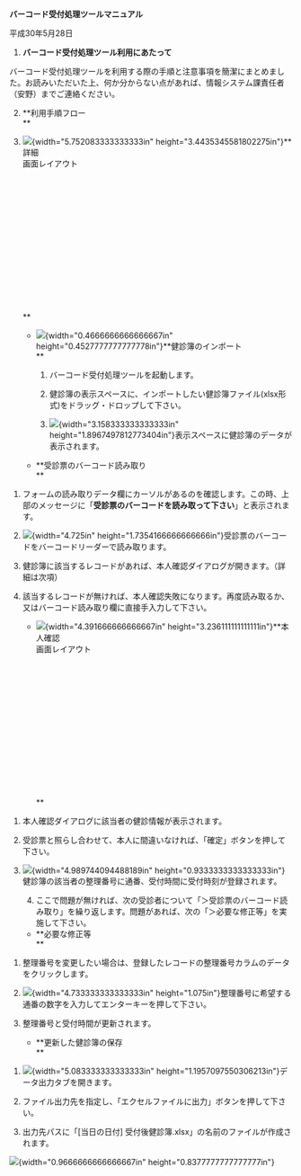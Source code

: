 **バーコード受付処理ツールマニュアル**

平成30年5月28日　

1.  **バーコード受付処理ツール利用にあたって**

バーコード受付処理ツールを利用する際の手順と注意事項を簡潔にまとめました。お読みいただいた上、何か分からない点があれば、情報システム課責任者（安野）までご連絡ください。

2.  **利用手順フロー\
    **

3.  ![](./media/image1.png){width="5.752083333333333in"
    height="3.4435345581802275in"}**詳細\
    画面レイアウト\
    \
    \
    \
    \
    \
    \
    \
    \
    \
    \
    \
    \
    \
    \
    \
    **

    -   ![](./media/image2.png){width="0.4666666666666667in"
        height="0.4527777777777778in"}**健診簿のインポート\
        **

        1.  バーコード受付処理ツールを起動します。

        2.  健診簿の表示スペースに、インポートしたい健診簿ファイル(xlsx形式)をドラッグ・ドロップして下さい。

        3.  ![](./media/image3.png){width="3.158333333333333in"
            height="1.8967497812773404in"}表示スペースに健診簿のデータが表示されます。

    -   **受診票のバーコード読み取り\
        **

<!-- -->

1.  フォームの読み取りデータ欄にカーソルがあるのを確認します。この時、上部のメッセージに「**受診票のバーコードを読み取って下さい**」と表示されます。

2.  ![](./media/image4.png){width="4.725in"
    height="1.7354166666666666in"}受診票のバーコードをバーコードリーダーで読み取ります。

3.  健診簿に該当するレコードがあれば、本人確認ダイアログが開きます。（詳細は次項）

4.  該当するレコードが無ければ、本人確認失敗になります。再度読み取るか、又はバーコード読み取り欄に直接手入力して下さい。

    -   ![](./media/image5.png){width="4.391666666666667in"
        height="3.236111111111111in"}**本人確認\
        画面レイアウト\
        \
        \
        \
        \
        \
        \
        \
        \
        \
        \
        \
        \
        \
        \
        \
        **

<!-- -->

1.  本人確認ダイアログに該当者の健診情報が表示されます。

2.  受診票と照らし合わせて、本人に間違いなければ、「確定」ボタンを押して下さい。

3.  ![](./media/image6.png){width="4.989744094488189in"
    height="0.9333333333333333in"}健診簿の該当者の整理番号に通番、受付時間に受付時刻が登録されます。

    4.  ここで問題が無ければ、次の受診者について「＞受診票のバーコード読み取り」を繰り返します。問題があれば、次の「＞必要な修正等」を実施して下さい。

    -   **必要な修正等\
        **

<!-- -->

1.  整理番号を変更したい場合は、登録したレコードの整理番号カラムのデータをクリックします。

2.  ![](./media/image7.png){width="4.733333333333333in"
    height="1.075in"}整理番号に希望する通番の数字を入力してエンターキーを押して下さい。

3.  整理番号と受付時間が更新されます。

    -   **更新した健診簿の保存\
        **

<!-- -->

1.  ![](./media/image8.png){width="5.083333333333333in"
    height="1.1957097550306213in"}データ出力タブを開きます。

2.  ファイル出力先を指定し、「エクセルファイルに出力」ボタンを押して下さい。

3.  出力先パスに「\[当日の日付\]
    受付後健診簿.xlsx」の名前のファイルが作成されます。

![](./media/image9.png){width="0.9666666666666667in"
height="0.8377777777777777in"}

